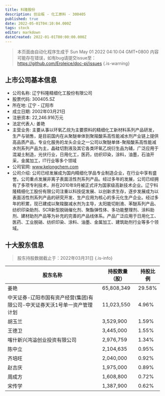 ```yaml
---
title: 科隆股份
description: 创业板 - 化工原料 - 300405
published: true
date: 2022-05-01T04:10:04.000Z
tags: stock
editor: markdown
dateCreated: 2022-01-01T00:00:00.000Z
---
```


> 本页面由自动化程序生成于 Sun May 01 2022 04:10:04 GMT+0800
> 内容可能存在错误，如有bug请提交issue至：https://github.com/Eroleice/doc-pi/issues
{.is-warning}

## 上市公司基本信息
- 公司名称: 辽宁科隆精细化工股份有限公司
- 股票代码: 300405.SZ
- 所在地: 辽宁 - 辽阳市
- 成立日期: 2002年03月21日
- 注册资本: 22,246.916万元
- 法定代表人: 姜艳
- 主营业务: 主要从事以环氧乙烷为主要原料的精细化工新材料系列产品研发，生产与销售，是目前国内在从聚醚单体到聚羧酸系高性能减水剂产业链上提供高品质产品，专业化服务的龙头企业之一公司以聚醚单体-聚羧酸系高性能减水剂系列产品为主，晶硅切割液及其它各类环氧乙烷衍生品为辅，广泛应用于混凝土制造，光伏行业，日用化工，医药，纺织印染，涂料，油墨，石油开采，金属加工，IT行业等多个领域
- 公司官网: www.kelongchem.com
- 公司介绍: 公司已经发展成为国内精细化学品专业制造企业，在行业中享有盛誉。公司重点发展非离子表面活性剂系列产品。经过多年的发展，公司已经拥有了多项专利技术，并在2010年9月被正式评为国家级高新技术企业。辽宁科隆精细化工股份有限公司注重以科技促发展、以创新求生存，逐步发展成为以表面活性剂系列产品的研究开发、生产应用为核心的多元化生产企业。经过多年的积累，现已建成以聚羧酸减水剂为主导，太阳能切削液、苯醚系列产品、纺织印染助剂、SCR新型脱硝催化剂、聚酯弹性体、多功能整理剂、涂料助剂、建材助剂产品等为补充的完善的产品线体系。产品广泛应用于日用化工、医药、工业脱硝、纺织印染、涂料、油墨、金属加工、建筑助剂行业等多个领域。


## 十大股东信息
> 股东持股数据截止于：2022年03月31日
{.is-info}

| 股东名称 | 持股数量（股） | 持股比例 |
| --- | --- | --- |
| 姜艳 | 65,808,349 | 29.58% |
| 中天证券-辽阳市国有资产经营(集团)有限公司-中天证券天沃1号单一资产管理计划 | 11,023,550 | 4.96% |
| 胡玉兰 | 3,529,900 | 1.59% |
| 王德卫 | 3,445,000 | 1.55% |
| 喀什新兴鸿溢创业投资有限公司 | 2,976,759 | 1.34% |
| 陈中立 | 2,104,635 | 0.95% |
| 齐培旺 | 2,040,000 | 0.92% |
| 赵吉庆 | 1,975,000 | 0.89% |
| 周成方 | 1,608,800 | 0.72% |
| 宋传学 | 1,387,900 | 0.62% |




